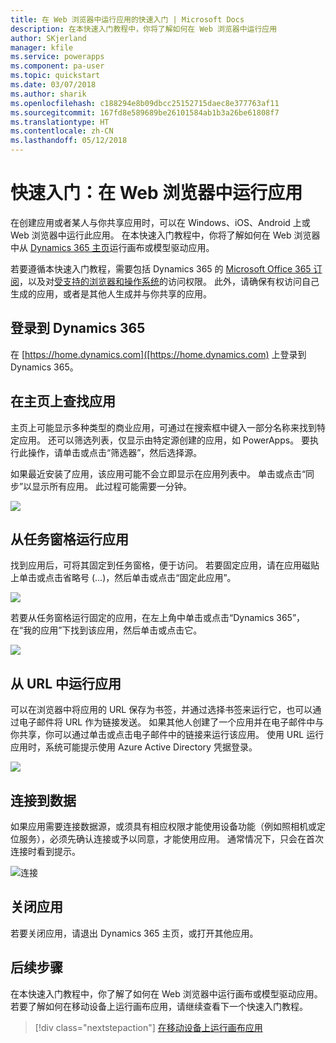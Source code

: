 ```yaml
---
title: 在 Web 浏览器中运行应用的快速入门 | Microsoft Docs
description: 在本快速入门教程中，你将了解如何在 Web 浏览器中运行应用
author: SKjerland
manager: kfile
ms.service: powerapps
ms.component: pa-user
ms.topic: quickstart
ms.date: 03/07/2018
ms.author: sharik
ms.openlocfilehash: c188294e8b09dbcc25152715daec8e377763af11
ms.sourcegitcommit: 167fd8e589689be26101584ab1b3a26be61808f7
ms.translationtype: HT
ms.contentlocale: zh-CN
ms.lasthandoff: 05/12/2018
---
```

# <a name="quickstart-run-an-app-in-a-web-browser"></a>快速入门：在 Web 浏览器中运行应用
在创建应用或者某人与你共享应用时，可以在 Windows、iOS、Android 上或 Web 浏览器中运行此应用。 在本快速入门教程中，你将了解如何在 Web 浏览器中从 [Dynamics 365 主页](https://home.dynamics.com)运行画布或模型驱动应用。

若要遵循本快速入门教程，需要包括 Dynamics 365 的 [Microsoft Office 365 订阅](https://signup.microsoft.com/Signup?OfferId=467eab54-127b-42d3-b046-3844b860bebf&dl=O365_BUSINESS_PREMIUM&ali=1)，以及对[受支持的浏览器和操作系统](../maker/canvas-apps/limits-and-config.md)的访问权限。 此外，请确保有权访问自己生成的应用，或者是其他人生成并与你共享的应用。

## <a name="sign-in-to-dynamics-365"></a>登录到 Dynamics 365
在 [https://home.dynamics.com]([https://home.dynamics.com) 上登录到 Dynamics 365。

## <a name="find-an-app-on-the-home-page"></a>在主页上查找应用
主页上可能显示多种类型的商业应用，可通过在搜索框中键入一部分名称来找到特定应用。 还可以筛选列表，仅显示由特定源创建的应用，如 PowerApps。 要执行此操作，请单击或点击“筛选器”，然后选择源。

如果最近安装了应用，该应用可能不会立即显示在应用列表中。 单击或点击“同步”以显示所有应用。 此过程可能需要一分钟。

![](./media/run-app-browser/dynamics-365-home.png)

## <a name="run-an-app-from-the-task-pane"></a>从任务窗格运行应用
找到应用后，可将其固定到任务窗格，便于访问。 若要固定应用，请在应用磁贴上单击或点击省略号 (...)，然后单击或点击“固定此应用”。

![](./media/run-app-browser/homepage-pin.png)

若要从任务窗格运行固定的应用，在左上角中单击或点击“Dynamics 365”，在“我的应用”下找到该应用，然后单击或点击它。

![](./media/run-app-browser/taskpane.png)

## <a name="run-an-app-from-a-url"></a>从 URL 中运行应用
可以在浏览器中将应用的 URL 保存为书签，并通过选择书签来运行它，也可以通过电子邮件将 URL 作为链接发送。 如果其他人创建了一个应用并在电子邮件中与你共享，你可以通过单击或点击电子邮件中的链接来运行该应用。 使用 URL 运行应用时，系统可能提示使用 Azure Active Directory 凭据登录。

![](./media/run-app-browser/web-login.png)

## <a name="connect-to-data"></a>连接到数据
如果应用需要连接数据源，或须具有相应权限才能使用设备功能（例如照相机或定位服务），必须先确认连接或予以同意，才能使用应用。 通常情况下，只会在首次连接时看到提示。

![连接](./media/run-app-browser/app-connection.png)

## <a name="close-an-app"></a>关闭应用
若要关闭应用，请退出 Dynamics 365 主页，或打开其他应用。

## <a name="next-steps"></a>后续步骤
在本快速入门教程中，你了解了如何在 Web 浏览器中运行画布或模型驱动应用。 若要了解如何在移动设备上运行画布应用，请继续查看下一个快速入门教程。

> [!div class="nextstepaction"]
> [在移动设备上运行画布应用](run-app-client.md)
